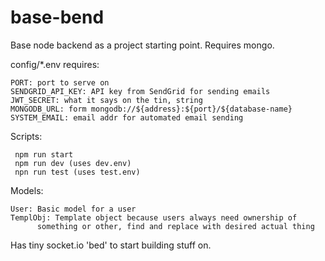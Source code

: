 # base-bend

Base node backend as a project starting point. Requires mongo.

config/*.env requires:

	PORT: port to serve on
	SENDGRID_API_KEY: API key from SendGrid for sending emails
	JWT_SECRET: what it says on the tin, string
	MONGODB_URL: form mongodb://${address}:${port}/${database-name}
	SYSTEM_EMAIL: email addr for automated email sending

Scripts:
	
	 npm run start
	 npm run dev (uses dev.env)
	 npn run test (uses test.env)

Models:

	User: Basic model for a user
	TemplObj: Template object because users always need ownership of
		  something or other, find and replace with desired actual thing

Has tiny socket.io 'bed' to start building stuff on.

